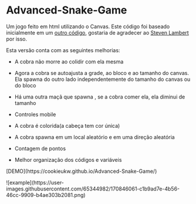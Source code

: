 # Advanced-Snake-Game
Um jogo feito em html utilizando o Canvas.
Este código foi baseado inicialmente em um [outro código](https://gist.github.com/straker/ff00b4b49669ad3dec890306d348adc4),  gostaria de agradecer ao [Steven Lambert](https://gist.github.com/straker)
por isso. 


Esta versão conta com as seguintes melhorias:
<p>

- A cobra não morre ao colidir com ela mesma<p>
- Agora a cobra se autoajusta a grade, ao bloco e ao tamanho do canvas.
Ela spawna do outro lado independentemente do tamanho do canvas ou do bloco<p>
- Há uma outra maçã que spawna , se a cobra comer ela, ela diminui de tamanho<p>
- Controles mobile <p>
- A cobra é colorida(a cabeça tem cor única)<p>
- A cobra spawna em um local aleatório e em uma direção aleatória<p>
- Contagem de pontos<p>
- Melhor organização dos códigos e variáveis <p>
<p>
  <p>
    [DEMO](https://cookieukw.github.io/Advanced-Snake-Game/)
    <p>
  ![example](https://user-images.githubusercontent.com/65344982/170846061-c1b9ad7e-4b56-46cc-9909-b4ae303b2081.png)
